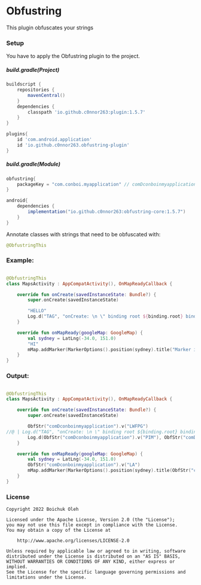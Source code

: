 # Obfustring

This plugin obfuscates your strings

### Setup
You have to apply the Obfustring plugin to the project.

##### build.gradle(Project)
```groovy
buildscript {
    repositories {
        mavenCentral()
    }
    dependencies {
        classpath 'io.github.c0nnor263:plugin:1.5.7'
    }
}

plugins{
    id 'com.android.application'
    id 'io.github.c0nnor263.obfustring-plugin'
}
```

##### build.gradle(Module)
```groovy
obfustring{
    packageKey = "com.conboi.myapplication" // comDconboinmyapplication
}

android{
    dependencies {
        implementation("io.github.c0nnor263:obfustring-core:1.5.7")
    }
}
```


Annotate classes with strings that need to be obfuscated with:
```kotlin
@ObfustringThis
```

### Example:

```kotlin

@ObfustringThis
class MapsActivity : AppCompatActivity(), OnMapReadyCallback {

    override fun onCreate(savedInstanceState: Bundle?) {
        super.onCreate(savedInstanceState)

        "HELLO"
        Log.d("TAG", "onCreate: \n \" binding root ${binding.root} binding def $binding def ")
    }

    override fun onMapReady(googleMap: GoogleMap) {
        val sydney = LatLng(-34.0, 151.0)
        "HI"
        mMap.addMarker(MarkerOptions().position(sydney).title("Marker in Sydney 5"))
    }
}
```

### Output:
```kotlin

@ObfustringThis
class MapsActivity : AppCompatActivity(), OnMapReadyCallback {

    override fun onCreate(savedInstanceState: Bundle?) {
        super.onCreate(savedInstanceState)

        ObfStr("comDconboinmyapplication").v("LWFPG")
//@ | Log.d("TAG", "onCreate: \n \" binding root ${binding.root} binding def $binding def ")
        Log.d(ObfStr("comDconboinmyapplication").v("PIM"), ObfStr("comDconboinmyapplication").v("mzWpqnsq: \n \" twpdtyv jmoa ¦${binding.root}¦ tuabube pre ¦$binding¦ pwt "))
    }

    override fun onMapReady(googleMap: GoogleMap) {
        val sydney = LatLng(-34.0, 151.0)
        ObfStr("comDconboinmyapplication").v("LA")
        mMap.addMarker(MarkerOptions().position(sydney).title(ObfStr("comDconboinmyapplication").v("Qmfiqe hz Qmfnpj 5")))
    }
}

```

### License
    Copyright 2022 Boichuk Oleh

    Licensed under the Apache License, Version 2.0 (the "License");
    you may not use this file except in compliance with the License.
    You may obtain a copy of the License at

        http://www.apache.org/licenses/LICENSE-2.0

    Unless required by applicable law or agreed to in writing, software
    distributed under the License is distributed on an "AS IS" BASIS,
    WITHOUT WARRANTIES OR CONDITIONS OF ANY KIND, either express or implied.
    See the License for the specific language governing permissions and
    limitations under the License.

